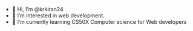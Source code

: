 - 👋 Hi, I’m @krkiran24
- 👀 I’m interested in web development.
- 🌱 I’m currently learning CS50X Computer science for Web developers
 


<!---
krkiran24/krkiran24 is a ✨ special ✨ repository because its `README.md` (this file) appears on your GitHub profile.
You can click the Preview link to take a look at your changes.
--->
